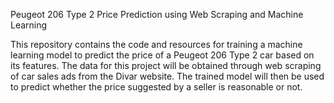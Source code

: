 Peugeot 206 Type 2 Price Prediction using Web Scraping and Machine Learning

This repository contains the code and resources for training a machine learning model to predict the price of a Peugeot 206 Type 2 car based on its features. The data for this project will be obtained through web scraping of car sales ads from the Divar website. The trained model will then be used to predict whether the price suggested by a seller is reasonable or not.

